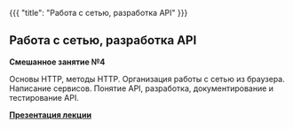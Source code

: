 {{{
	"title": "Работа с сетью, разработка API"
}}}

## Работа с сетью, разработка API
__Смешанное занятие №4__

Основы HTTP, методы HTTP. Организация работы с сетью из браузера. Написание сервисов. Понятие API, разработка, документирование и тестирование API.

__[Презентация лекции](/slides/s4)__
